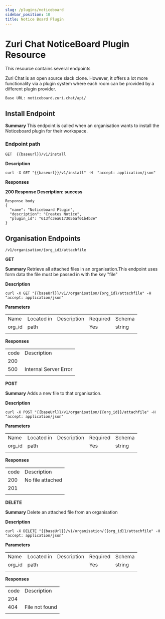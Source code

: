 ```yaml
---
slug: /plugins/noticeboard
sidebar_position: 10
title: Notice Board Plugin
---
```


# Zuri Chat NoticeBoard Plugin Resource

This resource contains several endpoints

Zuri Chat is an open source slack clone. However, it offers a lot more functionality via a plugin system where each room can be provided by a different plugin provider.

```
Base URL: noticeboard.zuri.chat/api/
```

## Install Endpoint

**Summary**
This endpoint is called when an organisation wants to install the Noticeboard plugin for their workspace.

### Endpoint path

```
GET  {{baseurl}}/v1/install
```

**Description**

```
curl -X GET "{{baseurl}}/v1/install" -H  "accept: application/json"
```

**Responses**

**200
Response Description: success**

```
Response body
{
  "name": "Noticeboard Plugin",
  "description": "Creates Notice",
  "plugin_id": "613fc3ea6173056af01b4b3e"
}
```

## Organisation Endpoints

```
/v1​/organisation​/{org_id}​/attachfile
```

**GET**

**Summary**
Retrieve all attached files in an organisation.This endpoint uses form data the file must be passed in with the key "file"

**Description**

```
curl -X GET "{{baseUrl}}/v1//organisation/{org_id}/attachfile" -H  "accept: application/json"
```

**Parameters**

|        |            |             |          |        |
| ------ | ---------- | ----------- | -------- | ------ |
| Name   | Located in | Description | Required | Schema |
| org_id | path       |             | Yes      | string |
|        |            |             |          |        |

**Responses**

|      |                       |
| ---- | --------------------- |
| code | Description           |
| 200  |                       |
| 500  | Internal Server Error |
|      |                       |

**POST**

**Summary**
Adds a new file to that organisation.

**Description**

```
curl -X POST "{{baseUrl}}/v1/organisation/{{org_id}}/attachfile" -H  "accept: application/json"
```

**Parameters**

|        |            |             |          |        |
| ------ | ---------- | ----------- | -------- | ------ |
| Name   | Located in | Description | Required | Schema |
| org_id | path       |             | Yes      | string |
|        |            |             |          |        |

**Responses**

|      |                  |
| ---- | ---------------- |
| code | Description      |
| 200  | No file attached |
| 201  |                  |
|      |                  |

**DELETE**

**Summary**
Delete an attached file from an organisation

**Description**

```
curl -X DELETE "{{baseUrl}}/v1/organisation/{{org_id}}/attachfile" -H  "accept: application/json"
```

**Parameters**

|        |            |             |          |        |
| ------ | ---------- | ----------- | -------- | ------ |
| Name   | Located in | Description | Required | Schema |
| org_id | path       |             | Yes      | string |
|        |            |             |          |        |

**Responses**

|      |                |
| ---- | -------------- |
| code | Description    |
| 204  |                |
| 404  | File not found |
|      |                |
